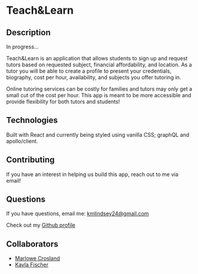 # Teach&Learn

## Description
In progress...

Teach&Learn is an application that allows students to sign up and request tutors based on requested subject, financial affordability, and location. As a tutor you will be able to create a profile to present your credentials, biography, cost per hour, availability, and subjects you offer tutoring in. 

Online tutoring services can be costly for families and tutors may only get a small cut of the cost per hour. This app is meant to be more accessible and provide flexibility for both tutors and students! 

## Technologies
Built with React and currently being styled using vanilla CSS; graphQL and apollo/client.

## Contributing
If you have an interest in helping us build this app, reach out to me via email!

## Questions

If you have questions, email me: <kmlindsey24@gmail.com>

Check out my [Github profile](https://github.com/kfisch2)

## Collaborators
- [Marlowe Crosland](https://github.com/MarloweCrosland) 
- [Kayla Fischer](https://github.com/kfisch2)
